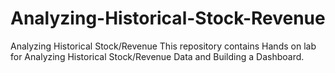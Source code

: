 # Analyzing-Historical-Stock-Revenue
Analyzing Historical Stock/Revenue
This repository contains Hands on lab for Analyzing Historical Stock/Revenue Data and Building a Dashboard.

